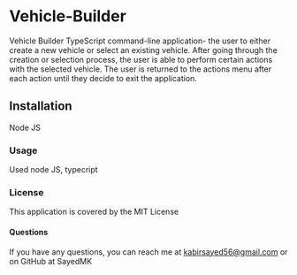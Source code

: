 # Vehicle-Builder
Vehicle Builder TypeScript command-line application- the user to either create a new vehicle or select an existing vehicle. After going through the creation or selection process, the user is able to perform certain actions with the selected vehicle. The user is returned to the actions menu after each action until they decide to exit the application.

## Installation
Node JS 


### Usage
Used node JS, typecript

### License 
This application is covered by the MIT License

#### Questions
If you have any questions, you can reach me at kabirsayed56@gmail.com or on GitHub at SayedMK


